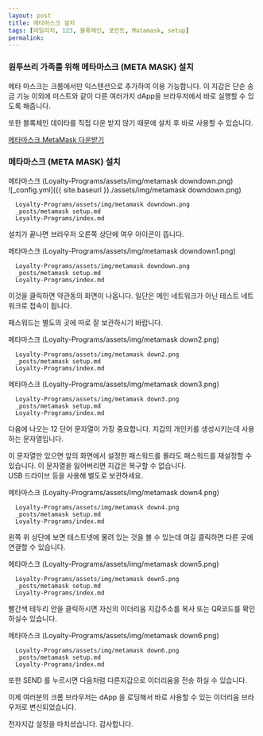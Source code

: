 ```yaml
---
layout: post
title: 메타마스크 설치
tags: [마일리지, 123, 블록체인, 포인트, Matamask, setup] 
permalink: 
---
```



### 원투쓰리 가족를 위해 메타마스크 (META MASK) 설치

메타 마스크는 크롬에서만 익스텐션으로 추가하여 이용 가능합니다.
이 지갑은 단순 송금 기능 이외에 미스트와 같이 다른 여러가지 dApp을 브라우저에서 바로 실행할 수 있도록 해줍니다.

또한 블록체인 데이타를 직접 다운 받지 않기 때문에 설치 후 바로 사용할 수 있습니다.

[메타마스크.MetaMask 다운받기](https://chrome.google.com/webstore/detail/metamask/nkbihfbeogaeaoehlefnkodbefgpgknn)

### 메타마스크 (META MASK) 설치  

메타마스크 (Loyalty-Programs/assets/img/metamask downdown.png)  
![_config.yml]({{ site.baseurl }}./assets/img/metamask downdown.png)

      Loyalty-Programs/assets/img/metamask downdown.png
      _posts/metamask setup.md      
      Loyalty-Programs/index.md
    
    

설치가 끝나면 브라우저 오른쪽 상단에 여우 아이콘이 뜹니다.


메타마스크 (Loyalty-Programs/assets/img/metamask downdown1.png)

      Loyalty-Programs/assets/img/metamask downdown.png
      _posts/metamask setup.md      
      Loyalty-Programs/index.md


이것을 클릭하면 약관동의 화면이 나옵니다. 일단은 메인 네트워크가 아닌 테스트 네트워크로 접속이 됩니다.

패스워드는 별도의 곳에 따로 잘 보관하시기 바랍니다.

메타마스크 (Loyalty-Programs/assets/img/metamask down2.png)  

      Loyalty-Programs/assets/img/metamask down2.png
      _posts/metamask setup.md      
      Loyalty-Programs/index.md




메타마스크 (Loyalty-Programs/assets/img/metamask down3.png)  

      Loyalty-Programs/assets/img/metamask down3.png
      _posts/metamask setup.md      
      Loyalty-Programs/index.md



다음에 나오는 12 단어 문자열이 가장 중요합니다. 지갑의 개인키를 생성시키는데 사용하는 문자열입니다.

이 문자열만 있으면 앞의 화면에서 설정한 패스워드를 몰라도 패스워드를 재설정할 수 있습니다.
이 문자열을 잃어버리면 지갑은 복구할 수 없습니다.   
USB 드라이브 등을 사용해 별도로 보관하세요.  
  
메타마스크 (Loyalty-Programs/assets/img/metamask down4.png)  

      Loyalty-Programs/assets/img/metamask down4.png
      _posts/metamask setup.md      
      Loyalty-Programs/index.md


왼쪽 위 상단에 보면 테스트넷에 물려 있는 것을 볼 수 있는데 여길 클릭하면 다른 곳에 연결할 수 있습니다.


메타마스크 (Loyalty-Programs/assets/img/metamask down5.png)  

      Loyalty-Programs/assets/img/metamask down5.png
      _posts/metamask setup.md      
      Loyalty-Programs/index.md



빨간색 테두리 안을 클릭하시면 자신의 이더리움 지갑주소를 복사 또는 QR코드를 확인 하실수 있습니다.

메타마스크 (Loyalty-Programs/assets/img/metamask down6.png)  

      Loyalty-Programs/assets/img/metamask down6.png
      _posts/metamask setup.md      
      Loyalty-Programs/index.md



또한 SEND 를 누르시면 다음처럼 다른지갑으로 이더리움을 전송 하실 수 있습니다.

이제 여러분의 크롬 브라우저는 dApp 을 로딩해서 바로 사용할 수 있는 이더리움 브라우저로 변신되었습니다.

전자지갑 설정을 마치셨습니다.
감사합니다.

